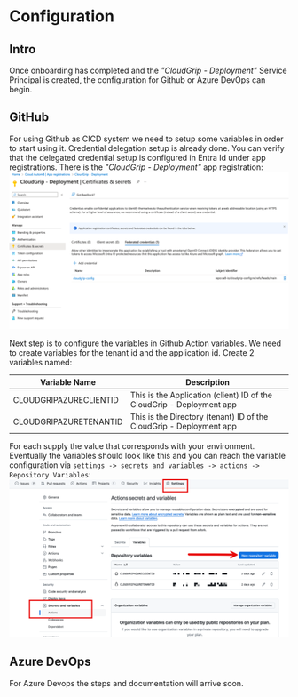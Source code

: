 # Configuration

## Intro

Once onboarding has completed and the *"CloudGrip - Deployment"* Service Principal is created, the configuration for Github or Azure DevOps can begin.

## GitHub

For using Github as CICD system we need to setup some variables in order to start using it. Credential delegation setup is already done. You can verify that the delegated credential setup is configured in Entra Id under app registrations. There is the *"CloudGrip - Deployment"* app registration:
![Deployment SPN Delegated Credentials](../assets/img/cloudgrip-deployment-spn.png)

Next step is to configure the variables in Github Action variables. We need to create variables for the tenant id and the application id. Create 2 variables named:

|Variable Name | Description|
|-|-|
|CLOUDGRIPAZURECLIENTID | This is the Application (client) ID of the CloudGrip - Deployment app|
|CLOUDGRIPAZURETENANTID | This is the Directory (tenant) ID of the CloudGrip - Deployment app|

For each supply the value that corresponds with your environment. Eventually the variables should look like this and you can reach the variable configuration via ```settings -> secrets and variables -> actions -> Repository Variables```:
![Variables overview](../assets/img/github-variables.png)

## Azure DevOps

For Azure Devops the steps and documentation will arrive soon.
